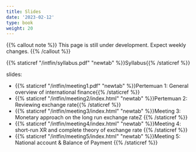 ```yaml
---
title: Slides
date: '2023-02-12'
type: book
weight: 20
---
```


{{% callout note %}} This page is still under development. Expect weekly changes. {{% /callout %}}

{{% staticref "/intfin/syllabus.pdf" "newtab" %}}Syllabus{{% /staticref %}}

slides:

- {{% staticref "/intfin/meeting1.pdf" "newtab" %}}Pertemuan 1: General overview of international finance{{% /staticref %}}
- {{% staticref "/intfin/meeting2/index.html" "newtab" %}}Pertemuan 2: Reviewing exchange rate{{% /staticref %}}
- {{% staticref "/intfin/meeting3/index.html" "newtab" %}}Meeting 3: Monetary approach on the long run exchange rateZ {{% /staticref %}}
- {{% staticref "/intfin/meeting4/index.html" "newtab" %}}Meeting 4: short-run XR and complete theory of exchange rate {{% /staticref %}}
- {{% staticref "/intfin/meeting5/index.html" "newtab" %}}Meeting 5: National account & Balance of Payment {{% /staticref %}}
